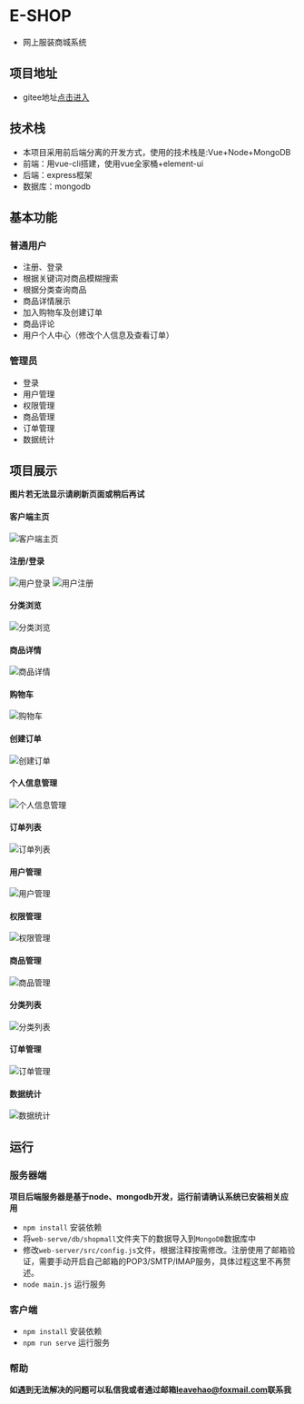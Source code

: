 # E-SHOP
* 网上服装商城系统

## 项目地址
* gitee地址[点击进入](https://gitee.com/leaveHao/E-SHOP.git)

## 技术栈
* 本项目采用前后端分离的开发方式，使用的技术栈是:Vue+Node+MongoDB
* 前端：用vue-cli搭建，使用vue全家桶+element-ui
* 后端：express框架
* 数据库：mongodb

## 基本功能

### 普通用户
* 注册、登录
* 根据关键词对商品模糊搜索
* 根据分类查询商品 
* 商品详情展示 
* 加入购物车及创建订单 
* 商品评论 
* 用户个人中心（修改个人信息及查看订单）

### 管理员
* 登录 
* 用户管理 
* 权限管理 
* 商品管理 
* 订单管理 
* 数据统计

## 项目展示
**图片若无法显示请刷新页面或稍后再试**
#### 客户端主页
![客户端主页](https://raw.githubusercontent.com/leaveHao/Picturebed/master/shopMall/client_home.png)
#### 注册/登录
![用户登录](https://raw.githubusercontent.com/leaveHao/Picturebed/master/shopMall/user_reg.png)
![用户注册](https://images.gitee.com/uploads/images/2020/0523/175840_9b968ef2_5500758.png)
#### 分类浏览
![分类浏览](https://raw.githubusercontent.com/leaveHao/Picturebed/master/shopMall/user_goodslist.png)
#### 商品详情
![商品详情](https://raw.githubusercontent.com/leaveHao/Picturebed/master/shopMall/user_goodsdetail.png)
#### 购物车
![购物车](https://raw.githubusercontent.com/leaveHao/Picturebed/master/shopMall/user_shopcart.png)
#### 创建订单
![创建订单](https://images.gitee.com/uploads/images/2020/0523/175840_acf2bbe8_5500758.png)
#### 个人信息管理
![个人信息管理](https://raw.githubusercontent.com/leaveHao/Picturebed/master/shopMall/user_profile.png)
#### 订单列表
![订单列表](https://images.gitee.com/uploads/images/2020/0523/175840_60ab5af8_5500758.png)
#### 用户管理
![用户管理](https://raw.githubusercontent.com/leaveHao/Picturebed/master/shopMall/admin_userlist.png)
#### 权限管理
![权限管理](https://images.gitee.com/uploads/images/2020/0523/175840_550906d9_5500758.png)
#### 商品管理
![商品管理](https://raw.githubusercontent.com/leaveHao/Picturebed/master/shopMall/admin_goodslist.png)
#### 分类列表
![分类列表](https://raw.githubusercontent.com/leaveHao/Picturebed/master/shopMall/admin_catelist.png)
#### 订单管理
![订单管理](https://raw.githubusercontent.com/leaveHao/Picturebed/master/shopMall/admin_orderlist.png)
#### 数据统计
![数据统计](https://raw.githubusercontent.com/leaveHao/Picturebed/master/shopMall/admin_datalist.png)

## 运行
### 服务器端
**项目后端服务器是基于node、mongodb开发，运行前请确认系统已安装相关应用**
* `npm install` 安装依赖 
* 将`web-serve/db/shopmall`文件夹下的数据导入到`MongoDB`数据库中
* 修改`web-server/src/config.js`文件，根据注释按需修改。注册使用了邮箱验证，需要手动开启自己邮箱的POP3/SMTP/IMAP服务，具体过程这里不再赘述。
* `node main.js` 运行服务

### 客户端
* `npm install` 安装依赖
* `npm run serve` 运行服务

### 帮助
**如遇到无法解决的问题可以私信我或者通过邮箱[leavehao@foxmail.com](http://mail.qq.com/cgi-bin/qm_share?t=qm_mailme&email=BGhhZXJhbGVrRGJrfGllbWgqZ2tp)联系我**
